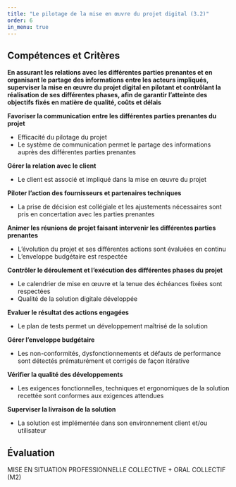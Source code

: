```yaml
---
title: "Le pilotage de la mise en œuvre du projet digital (3.2)"
order: 6
in_menu: true
---
```

## Compétences et Critères

**En assurant les relations avec les différentes parties prenantes et en organisant le partage des informations entre les acteurs impliqués, superviser la mise en œuvre du projet digital en pilotant et contrôlant la réalisation de ses différentes phases, afin de garantir l’atteinte des objectifs fixés en matière de qualité, coûts et délais**

**Favoriser la communication entre les différentes parties prenantes du projet**
- Efficacité du pilotage du projet 
- Le système de communication permet le partage des informations auprès des différentes parties prenantes

**Gérer la relation avec le client**
- Le client est associé et impliqué dans la mise en œuvre du projet

**Piloter l’action des fournisseurs et partenaires techniques**
- La prise de décision est collégiale et les ajustements nécessaires sont pris en concertation avec les parties prenantes

**Animer les réunions de projet faisant intervenir les différentes parties prenantes**
- L’évolution du projet et ses différentes actions sont évaluées en continu
- L’enveloppe budgétaire est respectée

**Contrôler le déroulement et l’exécution des différentes phases du projet**
- Le calendrier de mise en œuvre et la tenue des échéances fixées sont respectées
- Qualité de la solution digitale développée 


**Evaluer le résultat des actions engagées**
- Le plan de tests permet un développement maîtrisé de la solution


**Gérer l’enveloppe budgétaire**
- Les non-conformités, dysfonctionnements et défauts de performance sont détectés prématurément et corrigés de façon itérative

**Vérifier la qualité des développements**
- Les exigences fonctionnelles, techniques et ergonomiques de la solution recettée sont conformes aux exigences attendues

**Superviser la livraison de la solution**
- La solution est implémentée dans son environnement client et/ou utilisateur


## Évaluation

MISE EN SITUATION PROFESSIONNELLE COLLECTIVE + ORAL COLLECTIF (M2) 